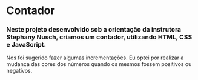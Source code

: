 # Contador	

### Neste projeto desenvolvido sob a orientação da instrutora Stephany Nusch, criamos um contador, utilizando HTML, CSS e JavaScript.

Nos foi sugerido fazer algumas incrementações. Eu optei por realizar a mudança das cores dos números quando os mesmos fossem positivos ou negativos.



